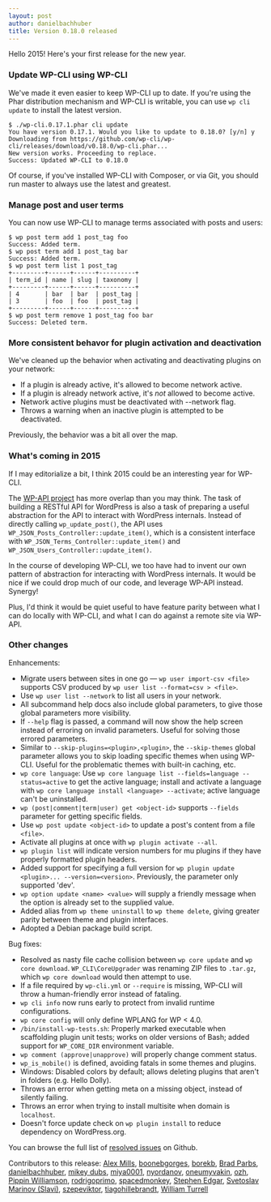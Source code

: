 ```yaml
---
layout: post
author: danielbachhuber
title: Version 0.18.0 released
---
```


Hello 2015! Here's your first release for the new year.

### Update WP-CLI using WP-CLI

We've made it even easier to keep WP-CLI up to date. If you're using the Phar distribution mechanism and WP-CLI is writable, you can use `wp cli update` to install the latest version.

```
$ ./wp-cli.0.17.1.phar cli update
You have version 0.17.1. Would you like to update to 0.18.0? [y/n] y
Downloading from https://github.com/wp-cli/wp-cli/releases/download/v0.18.0/wp-cli.phar...
New version works. Proceeding to replace.
Success: Updated WP-CLI to 0.18.0
```

Of course, if you've installed WP-CLI with Composer, or via Git, you should run master to always use the latest and greatest.

### Manage post and user terms

You can now use WP-CLI to manage terms associated with posts and users:

```
$ wp post term add 1 post_tag foo
Success: Added term.
$ wp post term add 1 post_tag bar
Success: Added term.
$ wp post term list 1 post_tag
+---------+------+------+----------+
| term_id | name | slug | taxonomy |
+---------+------+------+----------+
| 4       | bar  | bar  | post_tag |
| 3       | foo  | foo  | post_tag |
+---------+------+------+----------+
$ wp post term remove 1 post_tag foo bar
Success: Deleted term.
```

### More consistent behavor for plugin activation and deactivation

We've cleaned up the behavior when activating and deactivating plugins on your network:

* If a plugin is already active, it's allowed to become network active.
* If a plugin is already network active, it's *not* allowed to become active.
* Network active plugins must be deactivated with --network flag.
* Throws a warning when an inactive plugin is attempted to be deactivated.

Previously, the behavior was a bit all over the map.

### What's coming in 2015

If I may editorialize a bit, I think 2015 could be an interesting year for WP-CLI.

The [WP-API project](http://github.com/wp-api/wp-api) has more overlap than you may think. The task of building a RESTful API for WordPress is also a task of preparing a useful abstraction for the API to interact with WordPress internals. Instead of directly calling `wp_update_post()`, the API uses `WP_JSON_Posts_Controller::update_item()`, which is a consistent interface with `WP_JSON_Terms_Controller::update_item()` and `WP_JSON_Users_Controller::update_item()`.

In the course of developing WP-CLI, we too have had to invent our own pattern of abstraction for interacting with WordPress internals. It would be nice if we could drop much of our code, and leverage WP-API instead. Synergy!

Plus, I'd think it would be quiet useful to have feature parity between what I can do locally with WP-CLI, and what I can do against a remote site via WP-API.

### Other changes

Enhancements:

* Migrate users between sites in one go — `wp user import-csv <file>` supports CSV produced by `wp user list --format=csv > <file>`.
* Use `wp user list --network` to list all users in your network.
* All subcommand help docs also include global parameters, to give those global parameters more visibility.
* If `--help` flag is passed, a command will now show the help screen instead of erroring on invalid parameters. Useful for solving those errored parameters.
* Similar to `--skip-plugins=<plugin>,<plugin>`, the `--skip-themes` global parameter allows you to skip loading specific themes when using WP-CLI. Useful for the problematic themes with built-in caching, etc.
* `wp core language`: Use `wp core language list --fields=language --status=active` to get the active language; install and activate a language with `wp core language install <language> --activate`; active language can't be uninstalled.
* `wp (post|comment|term|user) get <object-id>` supports `--fields` parameter for getting specific fields.
* Use `wp post update <object-id>` to update a post's content from a file `<file>`.
* Activate all plugins at once with `wp plugin activate --all`.
* `wp plugin list` will indicate version numbers for mu plugins if they have properly formatted plugin headers.
* Added support for specifying a full version for `wp plugin update <plugin>... --version=<version>`. Previously, the parameter only supported 'dev'.
* `wp option update <name> <value>` will supply a friendly message when the option is already set to the supplied value.
* Added alias from `wp theme uninstall` to `wp theme delete`, giving greater parity between theme and plugin interfaces.
* Adopted a Debian package build script.

Bug fixes:

* Resolved as nasty file cache collision between `wp core update` and `wp core download`. `WP_CLI\CoreUpgrader` was renaming ZIP files to `.tar.gz`, which `wp core download` would then attempt to use.
* If a file required by `wp-cli.yml` or `--require` is missing, WP-CLI will throw a human-friendly error instead of fataling.
* `wp cli info` now runs early to protect from invalid runtime configurations.
* `wp core config` will only define WPLANG for WP < 4.0.
* `/bin/install-wp-tests.sh`: Properly marked executable when scaffolding plugin unit tests; works on older versions of Bash; added support for `WP_CORE_DIR` environment variable.
* `wp comment (approve|unapprove)` will properly change comment status.
* `wp_is_mobile()` is defined, avoiding fatals in some themes and plugins.
* Windows: Disabled colors by default; allows deleting plugins that aren't in folders (e.g. Hello Dolly).
* Throws an error when getting meta on a missing object, instead of silently failing.
* Throws an error when trying to install multisite when domain is `localhost`.
* Doesn't force update check on `wp plugin install` to reduce dependency on WordPress.org.

You can browse the full list of [resolved issues](https://github.com/wp-cli/wp-cli/issues?q=milestone%3A0.18.0+is%3Aclosed) on Github.

Contributors to this release: [Alex Mills](https://github.com/viper007bond), [boonebgorges](https://github.com/boonebgorges), [borekb](https://github.com/borekb), [Brad Parbs](https://github.com/bradp), [danielbachhuber](https://github.com/danielbachhuber), [mikey dubs](https://github.com/here), [miya0001](https://github.com/miya0001), [nyordanov](https://github.com/nyordanov), [oneumyvakin](https://github.com/oneumyvakin), [ozh](https://github.com/ozh), [Pippin Williamson](https://github.com/pippinsplugins), [rodrigoprimo](https://github.com/rodrigoprimo), [spacedmonkey](https://github.com/spacedmonkey), [Stephen Edgar](https://github.com/ntwb), [Svetoslav Marinov (Slavi)](https://github.com/lordspace), [szepeviktor](https://github.com/szepeviktor), [tiagohillebrandt](https://github.com/tiagohillebrandt), [William Turrell](https://github.com/wturrell)
